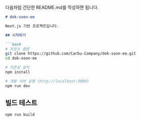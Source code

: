 다음처럼 간단한 README.md를 작성하면 됩니다.

````markdown
# dok-soon-ee

Next.js 기반 프로젝트입니다.

## 시작하기

```bash
# 저장소 클론
git clone https://github.com/Carbu-Company/dok-soon-ee.git
cd dok-soon-ee

# 의존성 설치
npm install

# 개발 서버 실행 (http://localhost:3000)
npm run dev
````

## 빌드 테스트

```bash
npm run build
```